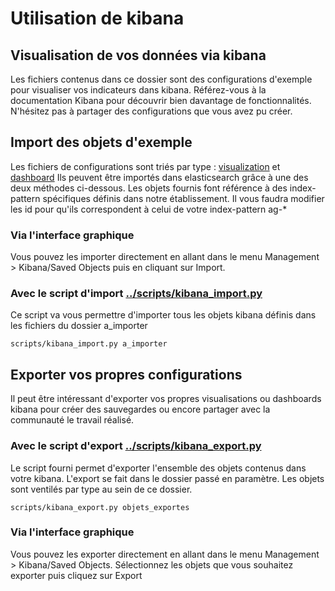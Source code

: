 # Utilisation de kibana
## Visualisation de vos données via kibana
Les fichiers contenus dans ce dossier sont des configurations d'exemple pour visualiser vos indicateurs dans kibana. Référez-vous à la documentation Kibana pour découvrir bien davantage de fonctionnalités. N'hésitez pas à partager des configurations que vous avez pu créer.


## Import des objets d'exemple
Les fichiers de configurations sont triés par type : [visualization](visualization) et [dashboard](dashboard)
Ils peuvent être importés dans elasticsearch grâce à une des deux méthodes ci-dessous.
Les objets fournis font référence à des index-pattern spécifiques définis dans notre établissement. Il vous faudra modifier les id pour qu'ils correspondent à celui de votre index-pattern ag-*

### Via l'interface graphique
Vous pouvez les importer directement en allant dans le menu Management > Kibana/Saved Objects puis en cliquant sur Import.

### Avec le script d'import [../scripts/kibana_import.py](kibana_import.py)
Ce script va vous permettre d'importer tous les objets kibana définis dans les fichiers du dossier a_importer

    scripts/kibana_import.py a_importer


## Exporter vos propres configurations
Il peut être intéressant d'exporter vos propres visualisations ou dashboards kibana pour créer des sauvegardes ou encore partager avec la communauté le travail réalisé.

### Avec le script d'export [../scripts/kibana_export.py](kibana_export.py)
Le script fourni permet d'exporter l'ensemble des objets contenus dans votre kibana. L'export se fait dans le dossier passé en paramètre. Les objets sont ventilés par type au sein de ce dossier.

    scripts/kibana_export.py objets_exportes


### Via l'interface graphique
Vous pouvez les exporter directement en allant dans le menu Management > Kibana/Saved Objects. Sélectionnez les objets que vous souhaitez exporter puis cliquez sur Export
